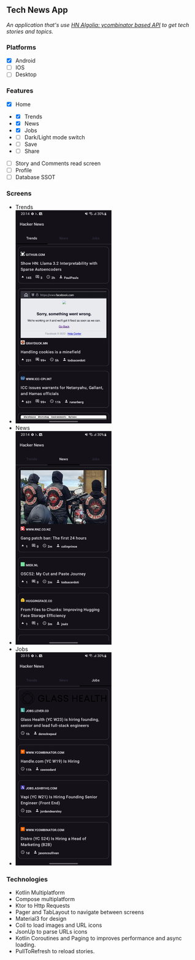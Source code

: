 

## Tech News  App
_An application that's use [HN Algolia: ycombinator based API](https://hn.algolia.com/api) to get tech stories and topics._
### Platforms
- [X] Android
- [ ] IOS
- [ ] Desktop
### Features
- [x] Home
- - [x] Trends 
- - [x] News
- - [x] Jobs
- - [ ] Dark/Light mode switch
- - [ ] Save
- - [ ] Share
- [ ] Story and Comments read screen
- [ ] Profile
- [ ] Database SSOT
### Screens
- Trends
- <img src="https://github.com/c1r5/hacker-news-reader/blob/main/screens/trends.png" width="250"/>
- News
- <img src="https://github.com/c1r5/hacker-news-reader/blob/main/screens/news.png" width="250"/>
- Jobs
- <img src="https://github.com/c1r5/hacker-news-reader/blob/main/screens/jobs.png" width="250"/>
### Technologies
- Kotlin Multiplatform
- Compose multiplatform
- Ktor to Http Requests
- Pager and TabLayout to navigate between screens
- Material3 for design
- Coil to load images and URL icons
- JsonUp to parse URLs icons
- Kotlin Coroutines and Paging to improves performance and async loading.
- PullToRefresh to reload stories.
